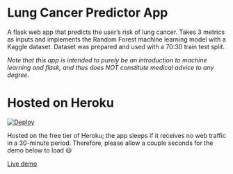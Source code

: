 # Lung Cancer Predictor App
A flask web app that predicts the user’s risk of lung cancer. Takes 3 metrics as inputs and implements the Random Forest machine learning model with a Kaggle dataset. Dataset was prepared and used with a 70:30 train test split.

*Note that this app is intended to purely be an introduction to machine learning and flask, and thus does NOT constitute medical advice to any degree.*

# Hosted on Heroku
[![Deploy](https://www.herokucdn.com/deploy/button.svg)](https://heroku.com/deploy)

Hosted on the free tier of Heroku; the app sleeps if it receives no web traffic in a 30-minute period. Therefore, please allow a couple seconds for the demo below to load 😃

[Live demo](https://lung-cancer-predictor.herokuapp.com/)

